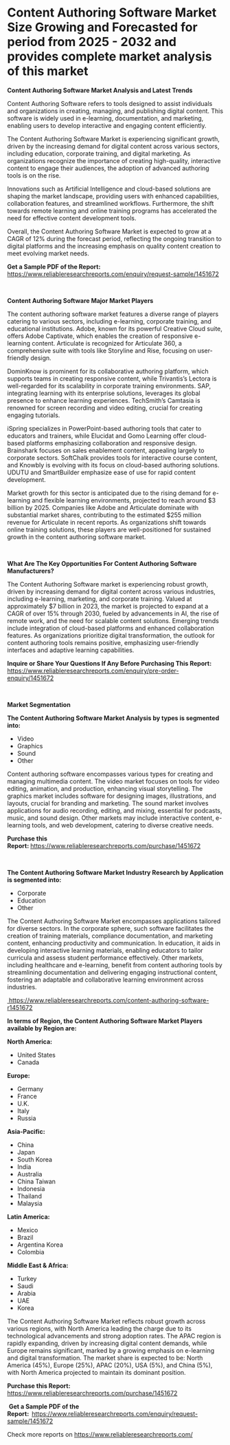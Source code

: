 <p><h1>Content Authoring Software Market Size Growing and Forecasted for period from 2025 - 2032 and provides complete market analysis of this market</h1></p><p><strong>Content Authoring Software Market Analysis and Latest Trends</strong></p>
<p><p>Content Authoring Software refers to tools designed to assist individuals and organizations in creating, managing, and publishing digital content. This software is widely used in e-learning, documentation, and marketing, enabling users to develop interactive and engaging content efficiently.</p><p>The Content Authoring Software Market is experiencing significant growth, driven by the increasing demand for digital content across various sectors, including education, corporate training, and digital marketing. As organizations recognize the importance of creating high-quality, interactive content to engage their audiences, the adoption of advanced authoring tools is on the rise. </p><p>Innovations such as Artificial Intelligence and cloud-based solutions are shaping the market landscape, providing users with enhanced capabilities, collaboration features, and streamlined workflows. Furthermore, the shift towards remote learning and online training programs has accelerated the need for effective content development tools. </p><p>Overall, the Content Authoring Software Market is expected to grow at a CAGR of 12% during the forecast period, reflecting the ongoing transition to digital platforms and the increasing emphasis on quality content creation to meet evolving market needs.</p></p>
<p><strong>Get a Sample PDF of the Report:&nbsp;</strong> <a href="https://www.reliableresearchreports.com/enquiry/request-sample/1451672?utm_campaign=3214&utm_medium=2&utm_source=Github&utm_content=ia&utm_term=09032025&utm_id=content-authoring-software">https://www.reliableresearchreports.com/enquiry/request-sample/1451672</a></p>
<p>&nbsp;</p>
<p><strong>Content Authoring Software Major Market Players</strong></p>
<p><p>The content authoring software market features a diverse range of players catering to various sectors, including e-learning, corporate training, and educational institutions. Adobe, known for its powerful Creative Cloud suite, offers Adobe Captivate, which enables the creation of responsive e-learning content. Articulate is recognized for Articulate 360, a comprehensive suite with tools like Storyline and Rise, focusing on user-friendly design.</p><p>DominKnow is prominent for its collaborative authoring platform, which supports teams in creating responsive content, while Trivantis’s Lectora is well-regarded for its scalability in corporate training environments. SAP, integrating learning with its enterprise solutions, leverages its global presence to enhance learning experiences. TechSmith’s Camtasia is renowned for screen recording and video editing, crucial for creating engaging tutorials.</p><p>iSpring specializes in PowerPoint-based authoring tools that cater to educators and trainers, while Elucidat and Gomo Learning offer cloud-based platforms emphasizing collaboration and responsive design. Brainshark focuses on sales enablement content, appealing largely to corporate sectors. SoftChalk provides tools for interactive course content, and Knowbly is evolving with its focus on cloud-based authoring solutions. UDUTU and SmartBuilder emphasize ease of use for rapid content development.</p><p>Market growth for this sector is anticipated due to the rising demand for e-learning and flexible learning environments, projected to reach around $3 billion by 2025. Companies like Adobe and Articulate dominate with substantial market shares, contributing to the estimated $255 million revenue for Articulate in recent reports. As organizations shift towards online training solutions, these players are well-positioned for sustained growth in the content authoring software market.</p></p>
<p>&nbsp;</p>
<p><strong>What Are The Key Opportunities For Content Authoring Software Manufacturers?</strong></p>
<p><p>The Content Authoring Software market is experiencing robust growth, driven by increasing demand for digital content across various industries, including e-learning, marketing, and corporate training. Valued at approximately $7 billion in 2023, the market is projected to expand at a CAGR of over 15% through 2030, fueled by advancements in AI, the rise of remote work, and the need for scalable content solutions. Emerging trends include integration of cloud-based platforms and enhanced collaboration features. As organizations prioritize digital transformation, the outlook for content authoring tools remains positive, emphasizing user-friendly interfaces and adaptive learning capabilities.</p></p>
<p><strong>Inquire or Share Your Questions If Any Before Purchasing This Report:</strong> <a href="https://www.reliableresearchreports.com/enquiry/pre-order-enquiry/1451672?utm_campaign=3214&utm_medium=2&utm_source=Github&utm_content=ia&utm_term=09032025&utm_id=content-authoring-software">https://www.reliableresearchreports.com/enquiry/pre-order-enquiry/1451672</a></p>
<p>&nbsp;</p>
<p><strong>Market Segmentation</strong></p>
<p><strong>The Content Authoring Software Market Analysis by types is segmented into:</strong></p>
<p><ul><li>Video</li><li>Graphics</li><li>Sound</li><li>Other</li></ul></p>
<p><p>Content authoring software encompasses various types for creating and managing multimedia content. The video market focuses on tools for video editing, animation, and production, enhancing visual storytelling. The graphics market includes software for designing images, illustrations, and layouts, crucial for branding and marketing. The sound market involves applications for audio recording, editing, and mixing, essential for podcasts, music, and sound design. Other markets may include interactive content, e-learning tools, and web development, catering to diverse creative needs.</p></p>
<p><strong>Purchase this Report:&nbsp;</strong><a href="https://www.reliableresearchreports.com/purchase/1451672?utm_campaign=3214&utm_medium=2&utm_source=Github&utm_content=ia&utm_term=09032025&utm_id=content-authoring-software">https://www.reliableresearchreports.com/purchase/1451672</a></p>
<p>&nbsp;</p>
<p><strong>The Content Authoring Software Market Industry Research by Application is segmented into:</strong></p>
<p><ul><li>Corporate</li><li>Education</li><li>Other</li></ul></p>
<p><p>The Content Authoring Software Market encompasses applications tailored for diverse sectors. In the corporate sphere, such software facilitates the creation of training materials, compliance documentation, and marketing content, enhancing productivity and communication. In education, it aids in developing interactive learning materials, enabling educators to tailor curricula and assess student performance effectively. Other markets, including healthcare and e-learning, benefit from content authoring tools by streamlining documentation and delivering engaging instructional content, fostering an adaptable and collaborative learning environment across industries.</p></p>
<p><a href="https://www.reliableresearchreports.com/content-authoring-software-r1451672?utm_campaign=3214&utm_medium=2&utm_source=Github&utm_content=ia&utm_term=09032025&utm_id=content-authoring-software">&nbsp;https://www.reliableresearchreports.com/content-authoring-software-r1451672</a></p>
<p><strong>In terms of Region, the Content Authoring Software Market Players available by Region are:</strong></p>
<p>
    <p> <strong> North America: </strong>
        <ul>
            <li>United States</li>
            <li>Canada</li>
        </ul>
        </p> 
    <p> <strong> Europe: </strong>
        <ul>
            <li>Germany</li>
            <li>France</li>
            <li>U.K.</li>
            <li>Italy</li>
            <li>Russia</li>
        </ul>
        </p> 
    <p> <strong> Asia-Pacific: </strong>
        <ul>
            <li>China</li>
            <li>Japan</li>
            <li>South Korea</li>
            <li>India</li>
            <li>Australia</li>
            <li>China Taiwan</li>
            <li>Indonesia</li>
            <li>Thailand</li>
            <li>Malaysia</li>
        </ul>
        </p> 
    <p> <strong> Latin America: </strong>
        <ul>
            <li>Mexico</li>
            <li>Brazil</li>
            <li>Argentina Korea</li>
            <li>Colombia</li>
        </ul>
        </p> 
    <p> <strong> Middle East & Africa: </strong>
        <ul>
            <li>Turkey</li>
            <li>Saudi</li>
            <li>Arabia</li>
            <li>UAE</li>
            <li>Korea</li>
        </ul>
    </p>
    </p>
<p><p>The Content Authoring Software Market reflects robust growth across various regions, with North America leading the charge due to its technological advancements and strong adoption rates. The APAC region is rapidly expanding, driven by increasing digital content demands, while Europe remains significant, marked by a growing emphasis on e-learning and digital transformation. The market share is expected to be: North America (45%), Europe (25%), APAC (20%), USA (5%), and China (5%), with North America projected to maintain its dominant position.</p></p>
<p><strong>Purchase this Report: </strong><a href="https://www.reliableresearchreports.com/purchase/1451672?utm_campaign=3214&utm_medium=2&utm_source=Github&utm_content=ia&utm_term=09032025&utm_id=content-authoring-software">https://www.reliableresearchreports.com/purchase/1451672</a></p>
<p>&nbsp;<strong>Get a Sample PDF of the Report:&nbsp;&nbsp;</strong><a href="https://www.reliableresearchreports.com/enquiry/request-sample/1451672?utm_campaign=3214&utm_medium=2&utm_source=Github&utm_content=ia&utm_term=09032025&utm_id=content-authoring-software">https://www.reliableresearchreports.com/enquiry/request-sample/1451672</a></p>
<p><strong></strong></p>
<p>Check more reports on <a href="https://www.reliableresearchreports.com/?utm_campaign=3214&utm_medium=2&utm_source=Github&utm_content=ia&utm_term=09032025&utm_id=content-authoring-software">https://www.reliableresearchreports.com/</a></p>